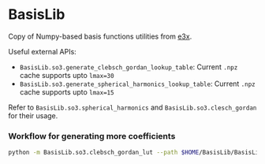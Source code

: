# BasisLib

Copy of Numpy-based basis functions utilities from [e3x](https://github.com/google-research/e3x/).

Useful external APIs:

- `BasisLib.so3.generate_clebsch_gordan_lookup_table`: Current `.npz` cache supports upto `lmax=30`
- `BasisLib.so3.generate_spherical_harmonics_lookup_table`: Current `.npz` cache supports upto `lmax=15`

Refer to `BasisLib.so3.spherical_harmonics` and `BasisLib.so3.clesch_gordan` for their usage.

### Workflow for generating more coefficients

```bash
python -m BasisLib.so3.clebsch_gordan_lut --path $HOME/BasisLib/BasisLib/so3_clebsch_gordan_lut.npz --max_degree 50 --num_processes 47
```
